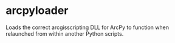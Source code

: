 # arcpyloader
Loads the correct arcgisscripting DLL for ArcPy to function when relaunched from within another Python scripts.
